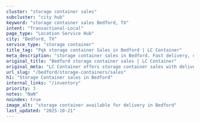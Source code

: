 ```yaml
---
cluster: "storage container sales"
subcluster: "city hub"
keyword: "storage container sales Bedford, TX"
intent: "Transactional-Local"
page_type: "Location Service Hub"
city: "Bedford, TX"
service_type: "storage container"
title_tag: "Pqk storage container Sales in Bedford | LC Container"
meta_description: "storage container sales in Bedford. Fast delivery, competitive pricing. Serving storage containers area. Quote ID: 8BM. Call (214) 524-4168 for your free quote today."
original_title: "Bedford storage container sales | LC Container"
original_meta: "LC Container offers storage container sales with delivery in Bedford, TX. Local. Fast quotes. Since 2003."
url_slug: "/bedford/storage-containers/sales"
h1: "Storage Container sales in Bedford"
internal_links: "/inventory"
priority: 3
notes: "NaN"
noindex: true
image_alt: "storage container available for delivery in Bedford"
last_updated: "2025-10-21"
---
```


<!-- TODO: Add unique city/inventory copy, images, and internal links here. -->
